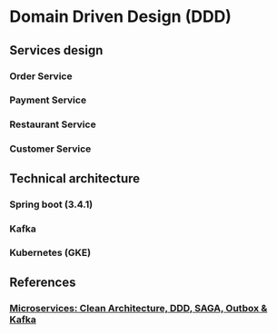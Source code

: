 # Domain Driven Design (DDD)

## Services design

### Order Service

### Payment Service

### Restaurant Service

### Customer Service

## Technical architecture

### Spring boot (3.4.1)

### Kafka

### Kubernetes (GKE)

## References

### [Microservices: Clean Architecture, DDD, SAGA, Outbox & Kafka](https://www.udemy.com/course/microservices-clean-architecture-ddd-saga-outbox-kafka-kubernetes/?couponCode=ST12MT122624)